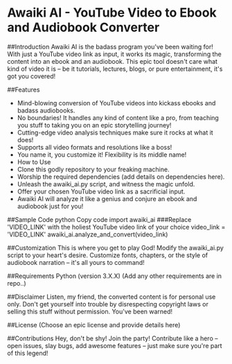 # Awaiki AI - YouTube Video to Ebook and Audiobook Converter

##Introduction
Awaiki AI is the badass program you've been waiting for! With just a YouTube video link as input, it works its magic, transforming the content into an ebook and an audiobook. This epic tool doesn't care what kind of video it is – be it tutorials, lectures, blogs, or pure entertainment, it's got you covered!

##Features
- Mind-blowing conversion of YouTube videos into kickass ebooks and badass audiobooks.
- No boundaries! It handles any kind of content like a pro, from teaching you stuff to taking you on an epic storytelling journey!
- Cutting-edge video analysis techniques make sure it rocks at what it does!
- Supports all video formats and resolutions like a boss!
- You name it, you customize it! Flexibility is its middle name!
- How to Use
- Clone this godly repository to your freaking machine.
- Worship the required dependencies (add details on dependencies here).
- Unleash the awaiki_ai.py script, and witness the magic unfold.
- Offer your chosen YouTube video link as a sacrificial input.
- Awaiki AI will analyze it like a genius and conjure an ebook and audiobook just for you!

##Sample Code
python
Copy code
import awaiki_ai
###Replace 'VIDEO_LINK' with the holiest YouTube video link of your choice
video_link = 'VIDEO_LINK'
awaiki_ai.analyze_and_convert(video_link)

##Customization
This is where you get to play God! Modify the awaiki_ai.py script to your heart's desire. Customize fonts, chapters, or the style of audiobook narration – it's all yours to command!

##Requirements
Python (version 3.X.X)
(Add any other requirements are in repo..)

##Disclaimer
Listen, my friend, the converted content is for personal use only. Don't get yourself into trouble by disrespecting copyright laws or selling this stuff without permission. You've been warned!

##License
(Choose an epic license and provide details here)

##Contributions
Hey, don't be shy! Join the party! Contribute like a hero – open issues, slay bugs, add awesome features – just make sure you're part of this legend!
